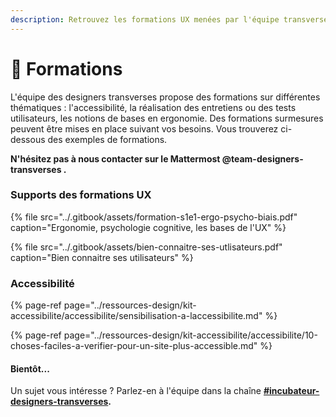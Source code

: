 ```yaml
---
description: Retrouvez les formations UX menées par l'équipe transverse.
---
```


# 💎 Formations

L'équipe des designers transverses propose des formations sur différentes thématiques : l'accessibilité, la réalisation des entretiens ou des tests utilisateurs, les notions de bases en ergonomie. Des formations surmesures peuvent être mises en place suivant vos besoins. Vous trouverez ci-dessous des exemples de formations.

**N'hésitez pas à nous contacter sur le Mattermost @team-designers-transverses .**

### Supports des formations UX

{% file src="../.gitbook/assets/formation-s1e1-ergo-psycho-biais.pdf" caption="Ergonomie, psychologie cognitive, les bases de l\'UX" %}

{% file src="../.gitbook/assets/bien-connaitre-ses-utlisateurs.pdf" caption="Bien connaitre ses utilisateurs" %}

### Accessibilité

{% page-ref page="../ressources-design/kit-accessibilite/accessibilite/sensibilisation-a-laccessibilite.md" %}

{% page-ref page="../ressources-design/kit-accessibilite/accessibilite/10-choses-faciles-a-verifier-pour-un-site-plus-accessible.md" %}

#### Bientôt...

Un sujet vous intéresse ? Parlez-en à l'équipe dans la chaîne [**\#incubateur-designers-transverses**](https://mattermost.incubateur.net/betagouv/channels/incubateur-team-designers-transverses)**.**

